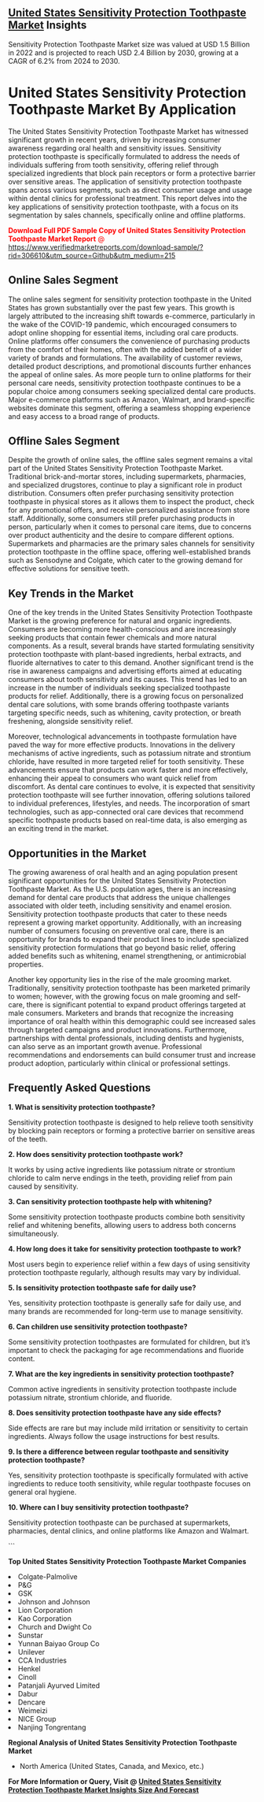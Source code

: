 <h2><a href="https://www.verifiedmarketreports.com/download-sample/?rid=306610&amp;utm_source=Github&amp;utm_medium=215" target="_blank">United States Sensitivity Protection Toothpaste Market</a> Insights</h2><p>Sensitivity Protection Toothpaste Market size was valued at USD 1.5 Billion in 2022 and is projected to reach USD 2.4 Billion by 2030, growing at a CAGR of 6.2% from 2024 to 2030.</p><p> <h1>United States Sensitivity Protection Toothpaste Market By Application</h1> <p>The United States Sensitivity Protection Toothpaste Market has witnessed significant growth in recent years, driven by increasing consumer awareness regarding oral health and sensitivity issues. Sensitivity protection toothpaste is specifically formulated to address the needs of individuals suffering from tooth sensitivity, offering relief through specialized ingredients that block pain receptors or form a protective barrier over sensitive areas. The application of sensitivity protection toothpaste spans across various segments, such as direct consumer usage and usage within dental clinics for professional treatment. This report delves into the key applications of sensitivity protection toothpaste, with a focus on its segmentation by sales channels, specifically online and offline platforms.</p> <p><p><span class=""><span style="color: #ff0000;"><strong>Download Full PDF Sample Copy of United States Sensitivity Protection Toothpaste Market Report</strong> @ </span><a href="https://www.verifiedmarketreports.com/download-sample/?rid=306610&amp;utm_source=Github&amp;utm_medium=215" target="_blank">https://www.verifiedmarketreports.com/download-sample/?rid=306610&amp;utm_source=Github&amp;utm_medium=215</a></span></p></p> <h2>Online Sales Segment</h2> <p>The online sales segment for sensitivity protection toothpaste in the United States has grown substantially over the past few years. This growth is largely attributed to the increasing shift towards e-commerce, particularly in the wake of the COVID-19 pandemic, which encouraged consumers to adopt online shopping for essential items, including oral care products. Online platforms offer consumers the convenience of purchasing products from the comfort of their homes, often with the added benefit of a wider variety of brands and formulations. The availability of customer reviews, detailed product descriptions, and promotional discounts further enhances the appeal of online sales. As more people turn to online platforms for their personal care needs, sensitivity protection toothpaste continues to be a popular choice among consumers seeking specialized dental care products. Major e-commerce platforms such as Amazon, Walmart, and brand-specific websites dominate this segment, offering a seamless shopping experience and easy access to a broad range of products.</p> <h2>Offline Sales Segment</h2> <p>Despite the growth of online sales, the offline sales segment remains a vital part of the United States Sensitivity Protection Toothpaste Market. Traditional brick-and-mortar stores, including supermarkets, pharmacies, and specialized drugstores, continue to play a significant role in product distribution. Consumers often prefer purchasing sensitivity protection toothpaste in physical stores as it allows them to inspect the product, check for any promotional offers, and receive personalized assistance from store staff. Additionally, some consumers still prefer purchasing products in person, particularly when it comes to personal care items, due to concerns over product authenticity and the desire to compare different options. Supermarkets and pharmacies are the primary sales channels for sensitivity protection toothpaste in the offline space, offering well-established brands such as Sensodyne and Colgate, which cater to the growing demand for effective solutions for sensitive teeth.</p> <h2>Key Trends in the Market</h2> <p>One of the key trends in the United States Sensitivity Protection Toothpaste Market is the growing preference for natural and organic ingredients. Consumers are becoming more health-conscious and are increasingly seeking products that contain fewer chemicals and more natural components. As a result, several brands have started formulating sensitivity protection toothpaste with plant-based ingredients, herbal extracts, and fluoride alternatives to cater to this demand. Another significant trend is the rise in awareness campaigns and advertising efforts aimed at educating consumers about tooth sensitivity and its causes. This trend has led to an increase in the number of individuals seeking specialized toothpaste products for relief. Additionally, there is a growing focus on personalized dental care solutions, with some brands offering toothpaste variants targeting specific needs, such as whitening, cavity protection, or breath freshening, alongside sensitivity relief.</p> <p>Moreover, technological advancements in toothpaste formulation have paved the way for more effective products. Innovations in the delivery mechanisms of active ingredients, such as potassium nitrate and strontium chloride, have resulted in more targeted relief for tooth sensitivity. These advancements ensure that products can work faster and more effectively, enhancing their appeal to consumers who want quick relief from discomfort. As dental care continues to evolve, it is expected that sensitivity protection toothpaste will see further innovation, offering solutions tailored to individual preferences, lifestyles, and needs. The incorporation of smart technologies, such as app-connected oral care devices that recommend specific toothpaste products based on real-time data, is also emerging as an exciting trend in the market.</p> <h2>Opportunities in the Market</h2> <p>The growing awareness of oral health and an aging population present significant opportunities for the United States Sensitivity Protection Toothpaste Market. As the U.S. population ages, there is an increasing demand for dental care products that address the unique challenges associated with older teeth, including sensitivity and enamel erosion. Sensitivity protection toothpaste products that cater to these needs represent a growing market opportunity. Additionally, with an increasing number of consumers focusing on preventive oral care, there is an opportunity for brands to expand their product lines to include specialized sensitivity protection formulations that go beyond basic relief, offering added benefits such as whitening, enamel strengthening, or antimicrobial properties.</p> <p>Another key opportunity lies in the rise of the male grooming market. Traditionally, sensitivity protection toothpaste has been marketed primarily to women; however, with the growing focus on male grooming and self-care, there is significant potential to expand product offerings targeted at male consumers. Marketers and brands that recognize the increasing importance of oral health within this demographic could see increased sales through targeted campaigns and product innovations. Furthermore, partnerships with dental professionals, including dentists and hygienists, can also serve as an important growth avenue. Professional recommendations and endorsements can build consumer trust and increase product adoption, particularly within clinical or professional settings.</p> <h2>Frequently Asked Questions</h2> <p><strong>1. What is sensitivity protection toothpaste?</strong></p> <p>Sensitivity protection toothpaste is designed to help relieve tooth sensitivity by blocking pain receptors or forming a protective barrier on sensitive areas of the teeth.</p> <p><strong>2. How does sensitivity protection toothpaste work?</strong></p> <p>It works by using active ingredients like potassium nitrate or strontium chloride to calm nerve endings in the teeth, providing relief from pain caused by sensitivity.</p> <p><strong>3. Can sensitivity protection toothpaste help with whitening?</strong></p> <p>Some sensitivity protection toothpaste products combine both sensitivity relief and whitening benefits, allowing users to address both concerns simultaneously.</p> <p><strong>4. How long does it take for sensitivity protection toothpaste to work?</strong></p> <p>Most users begin to experience relief within a few days of using sensitivity protection toothpaste regularly, although results may vary by individual.</p> <p><strong>5. Is sensitivity protection toothpaste safe for daily use?</strong></p> <p>Yes, sensitivity protection toothpaste is generally safe for daily use, and many brands are recommended for long-term use to manage sensitivity.</p> <p><strong>6. Can children use sensitivity protection toothpaste?</strong></p> <p>Some sensitivity protection toothpastes are formulated for children, but it’s important to check the packaging for age recommendations and fluoride content.</p> <p><strong>7. What are the key ingredients in sensitivity protection toothpaste?</strong></p> <p>Common active ingredients in sensitivity protection toothpaste include potassium nitrate, strontium chloride, and fluoride.</p> <p><strong>8. Does sensitivity protection toothpaste have any side effects?</strong></p> <p>Side effects are rare but may include mild irritation or sensitivity to certain ingredients. Always follow the usage instructions for best results.</p> <p><strong>9. Is there a difference between regular toothpaste and sensitivity protection toothpaste?</strong></p> <p>Yes, sensitivity protection toothpaste is specifically formulated with active ingredients to reduce tooth sensitivity, while regular toothpaste focuses on general oral hygiene.</p> <p><strong>10. Where can I buy sensitivity protection toothpaste?</strong></p> <p>Sensitivity protection toothpaste can be purchased at supermarkets, pharmacies, dental clinics, and online platforms like Amazon and Walmart.</p> ```</p><p><strong>Top United States Sensitivity Protection Toothpaste Market Companies</strong></p><div data-test-id=""><p><li>Colgate-Palmolive</li><li> P&G</li><li> GSK</li><li> Johnson and Johnson</li><li> Lion Corporation</li><li> Kao Corporation</li><li> Church and Dwight Co</li><li> Sunstar</li><li> Yunnan Baiyao Group Co</li><li> Unilever</li><li> CCA Industries</li><li> Henkel</li><li> Cinoll</li><li> Patanjali Ayurved Limited</li><li> Dabur</li><li> Dencare</li><li> Weimeizi</li><li> NICE Group</li><li> Nanjing Tongrentang</li></p><div><strong>Regional Analysis of&nbsp;United States Sensitivity Protection Toothpaste Market</strong></div><ul><li dir="ltr"><p dir="ltr">North America&nbsp;(United States, Canada, and Mexico, etc.)</p></li></ul><p><strong>For More Information or Query, Visit @&nbsp;</strong><strong><a href="https://www.verifiedmarketreports.com/product/sensitivity-protection-toothpaste-market/?utm_source=Github&amp;utm_medium=215" target="_blank">United States Sensitivity Protection Toothpaste Market Insights Size And Forecast</a></strong></p></div>
